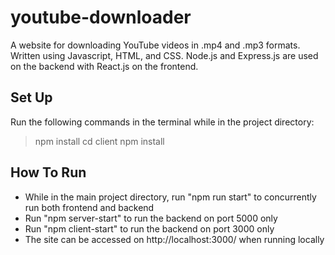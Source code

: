 # youtube-downloader
A website for downloading YouTube videos in .mp4 and .mp3 formats. Written using Javascript, HTML, and CSS. Node.js and Express.js are used on the backend with React.js on the frontend.

## Set Up
Run the following commands in the terminal while in the project directory:
> npm install
> cd client
> npm install

## How To Run
- While in the main project directory, run "npm run start" to concurrently run both frontend and backend
- Run "npm server-start" to run the backend on port 5000 only
- Run "npm client-start" to run the backend on port 3000 only
- The site can be accessed on http://localhost:3000/ when running locally
